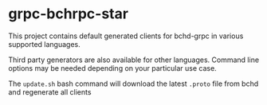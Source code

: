 # grpc-bchrpc-star

This project contains default generated clients for bchd-grpc in various supported languages.

Third party generators are also available for other languages. Command line options may be needed depending on your particular use case.

The `update.sh` bash command will download the latest `.proto` file from bchd and regenerate all clients 
